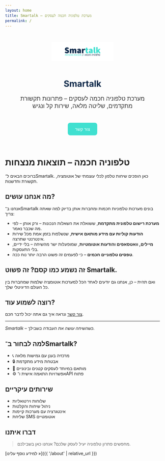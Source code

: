 ```yaml
---
layout: home
title: Smartalk – מערכת טלפוניה חכמה לעסקים
permalink: /
---
```


<div style="text-align: center; padding: 2rem;">
  <img src="https://raw.githubusercontent.com/David-wacholder/smartalk.ovh/refs/heads/main/assets/images/%E2%80%8F%E2%80%8Fsmartalk-logo.png" alt="Smartalk Logo" style="max-width: 200px; margin-bottom: 1rem;" />
  <h1 style="color: #0A2647;">Smartalk</h1>
  <p style="font-size: 1.2rem; color: #333;">מערכת טלפוניה חכמה לעסקים – פתרונות תקשורת מתקדמים, שליטה מלאה, שירות קל ונגיש</p>
  <a href="{{ '/contact' | relative_url }}" style="display: inline-block; margin-top: 1.5rem; padding: 0.75rem 1.5rem; background-color: #40E0D0; color: white; border-radius: 8px; text-decoration: none;">צור קשר</a>
</div>

# טלפוניה חכמה – תוצאות מנצחות

ברוכים הבאים ל־Smartalk.
כאן הופכים שיחות טלפון לכלי עוצמתי של אוטומציה, תקשורת וחדשנות.

## מה אנחנו עושים?

אנחנו ב־Smartalk בונים מערכות טלפוניות חכמות ומחברות אותן בדיוק למה שאתה צריך:

- **מערכת רישום טלפונית מתקדמת**, ששואלת את השאלות הנכונות – ורק אותן – לפי מה שכבר נאמר.
- **הודעות קוליות עם מידע מותאם אישית**, שנשלפות בזמן אמת מכל שירות אינטרנטי שתרצה.
- **מיילים, וואטסאפים והודעות אוטומטיות**, שמופעלות ישר מהשיחה – בלי ידיים, בלי התעסקות.
- **טפסים טלפוניים חכמים** – כי לפעמים זה פשוט הרבה יותר נוח ככה.

## זה נשמע כמו קסם? זה פשוט Smartalk.

ואם תהית – כן, אנחנו גם יודעים לאחד הכל למערכות אוטומציה שלמות שמחברות בין כל העולם הדיגיטלי שלך.

## רוצה לשמוע עוד?

[צור קשר](#) ונראה איך גם אתה יכול לדבר חכם.

---

*Smartalk – כשהשיחה עושה את העבודה בשבילך.*


## למה לבחור ב־Smartalk?

- 📞 מרכזיה בענן עם גמישות מלאה
- 🔒 אבטחת מידע מתקדמת
- 💼 מותאם במיוחד לעסקים קטנים ובינוניים
- ⚙️ אפשרויות התאמה אישית ו־API פתוח

## שירותים עיקריים

- שלוחות וירטואליות
- ניהול שיחות והקלטות
- אינטגרציה עם מערכות קיימות
- שליחת SMS אוטומטיים

## דברו איתנו

> מחפשים פתרון טלפוניה יעיל לעסק שלכם? אנחנו כאן בשבילכם.

[למידע נוסף עלינו »]({{ '/about' | relative_url }})
